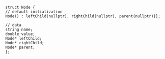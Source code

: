     struct Node {
    // default initialization
    Node() : leftChild(nullptr), rightChild(nullptr), parent(nullptr){};
    
    // data
    string name;
    double value;
    Node* leftChild;
    Node* rightChild;
    Node* parent;
    };
